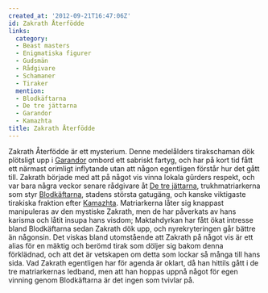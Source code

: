 ```yaml
---
created_at: '2012-09-21T16:47:06Z'
id: Zakrath Återfödde
links:
  category:
  - Beast masters
  - Enigmatiska figurer
  - Gudsmän
  - Rådgivare
  - Schamaner
  - Tiraker
  mention:
  - Blodkäftarna
  - De tre jättarna
  - Garandor
  - Kamazhta
title: Zakrath Återfödde
---
```


Zakrath Återfödde är ett mysterium. Denne medelålders tirakschaman dök plötsligt upp i [Garandor]
ombord ett sabriskt fartyg, och har på kort tid fått ett närmast orimligt inflytande utan att någon
egentligen förstår hur det gått till. Zakrath började med att på något vis vinna lokala gûrders
respekt, och var bara några veckor senare rådgivare åt [De tre jättarna], trukhmatriarkerna som styr
[Blodkäftarna], stadens största gatugäng, och kanske viktigaste tirakiska fraktion efter [Kamazhta].
Matriarkerna låter sig knappast manipuleras av den mystiske Zakrath, men de har påverkats av hans
karisma och låtit insupa hans visdom; Maktahdyrkan har fått ökat intresse bland Blodkäftarna sedan
Zakrath dök upp, och nyrekryteringen går bättre än någonsin. Det viskas bland utomstående att
Zakrath på något vis är ett alias för en mäktig och berömd tirak som döljer sig bakom denna
förklädnad, och att det är vetskapen om detta som lockar så många till hans sida. Vad Zakrath
egentligen har för agenda är oklart, då han hittils gått i de tre matriarkernas ledband, men att han
hoppas uppnå något för egen vinning genom Blodkäftarna är det ingen som tvivlar på.

  [Garandor]: Garandor
  [De tre jättarna]: De_tre_jättarna
  [Blodkäftarna]: Blodkäftarna
  [Kamazhta]: Kamazhta